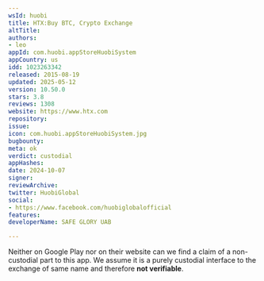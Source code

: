 ```yaml
---
wsId: huobi
title: HTX:Buy BTC, Crypto Exchange
altTitle: 
authors:
- leo
appId: com.huobi.appStoreHuobiSystem
appCountry: us
idd: 1023263342
released: 2015-08-19
updated: 2025-05-12
version: 10.50.0
stars: 3.8
reviews: 1308
website: https://www.htx.com
repository: 
issue: 
icon: com.huobi.appStoreHuobiSystem.jpg
bugbounty: 
meta: ok
verdict: custodial
appHashes: 
date: 2024-10-07
signer: 
reviewArchive: 
twitter: HuobiGlobal
social:
- https://www.facebook.com/huobiglobalofficial
features: 
developerName: SAFE GLORY UAB

---
```


Neither on Google Play nor on their website can we find a claim of a
non-custodial part to this app. We assume it is a purely custodial interface to
the exchange of same name and therefore **not verifiable**.
